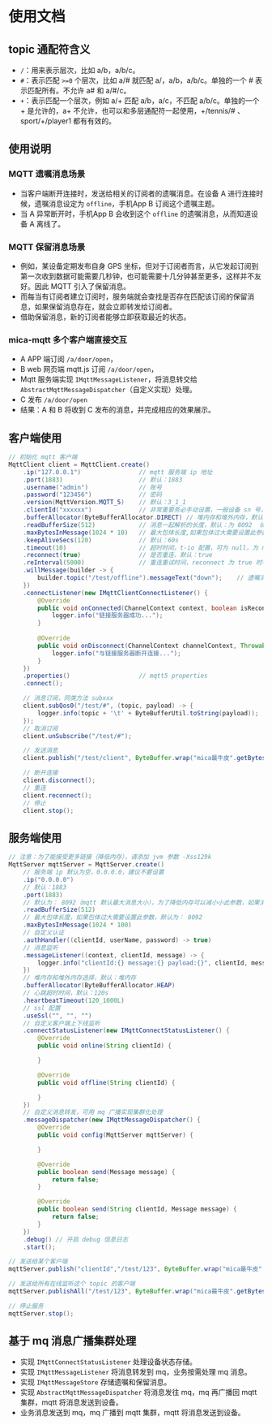 # 使用文档

## topic 通配符含义
- `/`：用来表示层次，比如 a/b，a/b/c。
- `#`：表示匹配 `>=0` 个层次，比如 a/# 就匹配 a/，a/b，a/b/c。单独的一个 # 表示匹配所有。不允许 a# 和 a/#/c。
- `+`：表示匹配一个层次，例如 a/+ 匹配 a/b，a/c，不匹配 a/b/c。单独的一个 + 是允许的，a+ 不允许，也可以和多层通配符一起使用，+/tennis/# 、sport/+/player1 都有有效的。

## 使用说明

### MQTT 遗嘱消息场景

- 当客户端断开连接时，发送给相关的订阅者的遗嘱消息。在设备 A 进行连接时候，遗嘱消息设定为 `offline`，手机App B 订阅这个遗嘱主题。
- 当 A 异常断开时，手机App B 会收到这个 `offline` 的遗嘱消息，从而知道设备 A 离线了。

### MQTT 保留消息场景

- 例如，某设备定期发布自身 GPS 坐标，但对于订阅者而言，从它发起订阅到第一次收到数据可能需要几秒钟，也可能需要十几分钟甚至更多，这样并不友好。因此 MQTT 引入了保留消息。
- 而每当有订阅者建立订阅时，服务端就会查找是否存在匹配该订阅的保留消息，如果保留消息存在，就会立即转发给订阅者。
- 借助保留消息，新的订阅者能够立即获取最近的状态。

### mica-mqtt 多个客户端直接交互

- A APP 端订阅 `/a/door/open`，
- B web 网页端 mqtt.js 订阅 `/a/door/open`，
- Mqtt 服务端实现 `IMqttMessageListener`，将消息转交给 `AbstractMqttMessageDispatcher`（自定义实现）处理。
- C 发布 `/a/door/open`
- 结果：A 和 B 将收到 C 发布的消息，并完成相应的效果展示。

## 客户端使用
```java
// 初始化 mqtt 客户端
MqttClient client = MqttClient.create()
    .ip("127.0.0.1")                // mqtt 服务端 ip 地址
    .port(1883)                     // 默认：1883
    .username("admin")              // 账号
    .password("123456")             // 密码
    .version(MqttVersion.MQTT_5)    // 默认：3_1_1
    .clientId("xxxxxx")             // 非常重要务必手动设置，一般设备 sn 号，默认：MICA-MQTT- 前缀和 36进制的纳秒数
    .bufferAllocator(ByteBufferAllocator.DIRECT) // 堆内存和堆外内存，默认：堆内存
    .readBufferSize(512)            // 消息一起解析的长度，默认：为 8092 （mqtt 消息最大长度）
    .maxBytesInMessage(1024 * 10)   // 最大包体长度,如果包体过大需要设置此参数，默认为： 8092
    .keepAliveSecs(120)             // 默认：60s
    .timeout(10)                    // 超时时间，t-io 配置，可为 null，为 null 时，t-io 默认为 5
    .reconnect(true)                // 是否重连，默认：true
    .reInterval(5000)               // 重连重试时间，reconnect 为 true 时有效，t-io 默认为：5000
    .willMessage(builder -> {
        builder.topic("/test/offline").messageText("down");    // 遗嘱消息
    })
    .connectListener(new IMqttClientConnectListener() {
        @Override
        public void onConnected(ChannelContext context, boolean isReconnect) {
            logger.info("链接服务器成功...");
        }
        
        @Override
        public void onDisconnect(ChannelContext channelContext, Throwable throwable, String remark, boolean isRemove) {
            logger.info("与链接服务器断开连接...");
        }
    })
    .properties()                   // mqtt5 properties
    .connect();

    // 消息订阅，同类方法 subxxx
    client.subQos0("/test/#", (topic, payload) -> {
        logger.info(topic + '\t' + ByteBufferUtil.toString(payload));
    });
    // 取消订阅
    client.unSubscribe("/test/#");

    // 发送消息
    client.publish("/test/client", ByteBuffer.wrap("mica最牛皮".getBytes(StandardCharsets.UTF_8)));

    // 断开连接
    client.disconnect();
    // 重连
    client.reconnect();
    // 停止
    client.stop();
```

## 服务端使用
```java
// 注意：为了能接受更多链接（降低内存），请添加 jvm 参数 -Xss129k
MqttServer mqttServer = MqttServer.create()
    // 服务端 ip 默认为空，0.0.0.0，建议不要设置
    .ip("0.0.0.0")
    // 默认：1883
    .port(1883)
    // 默认为： 8092（mqtt 默认最大消息大小），为了降低内存可以减小小此参数，如果消息过大 t-io 会尝试解析多次（建议根据实际业务情况而定）
    .readBufferSize(512)
    // 最大包体长度，如果包体过大需要设置此参数，默认为： 8092
    .maxBytesInMessage(1024 * 100)
    // 自定义认证
    .authHandler((clientId, userName, password) -> true)
    // 消息监听
    .messageListener((context, clientId, message) -> {
        logger.info("clientId:{} message:{} payload:{}", clientId, message, ByteBufferUtil.toString(message.getPayload()));
    })
    // 堆内存和堆外内存选择，默认：堆内存
    .bufferAllocator(ByteBufferAllocator.HEAP)
    // 心跳超时时间，默认：120s
    .heartbeatTimeout(120_1000L)
    // ssl 配置
    .useSsl("", "", "")
    // 自定义客户端上下线监听
    .connectStatusListener(new IMqttConnectStatusListener() {
        @Override
        public void online(String clientId) {

        }

        @Override
        public void offline(String clientId) {

        }
    })
    // 自定义消息转发，可用 mq 广播实现集群化处理
    .messageDispatcher(new IMqttMessageDispatcher() {
        @Override
        public void config(MqttServer mqttServer) {

        }

        @Override
        public boolean send(Message message) {
            return false;
        }

        @Override
        public boolean send(String clientId, Message message) {
            return false;
        }
    })
    .debug() // 开启 debug 信息日志
    .start();

// 发送给某个客户端
mqttServer.publish("clientId","/test/123", ByteBuffer.wrap("mica最牛皮".getBytes()));

// 发送给所有在线监听这个 topic 的客户端
mqttServer.publishAll("/test/123", ByteBuffer.wrap("mica最牛皮".getBytes()));

// 停止服务
mqttServer.stop();
```

## 基于 mq 消息广播集群处理

- 实现 `IMqttConnectStatusListener` 处理设备状态存储。
- 实现 `IMqttMessageListener` 将消息转发到 mq，业务按需处理 mq 消息。
- 实现 `IMqttMessageStore` 存储遗嘱和保留消息。
- 实现 `AbstractMqttMessageDispatcher` 将消息发往 mq，mq 再广播回 mqtt 集群，mqtt 将消息发送到设备。
- 业务消息发送到 mq，mq 广播到 mqtt 集群，mqtt 将消息发送到设备。
